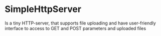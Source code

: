 # SimpleHttpServer

Is a tiny HTTP-server, that supports file uploading and have user-friendly interface to access to GET and POST parameters and uploaded files
